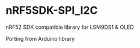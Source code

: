 # nRF5SDK-SPI_I2C
nRF52 SDK compatible library for LSM9DS1 &amp; OLED

Porting from Arduino library
